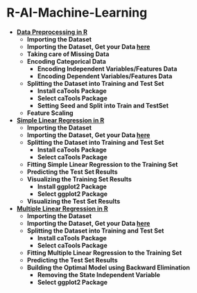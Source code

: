 # R-AI-Machine-Learning
- **[Data Preprocessing in R](https://github.com/pritish-tripathy-aiml/R-AI-Machine-Learning/blob/main/data_preprocessing_file.R)**
  - **Importing the Dataset**
  - **Importing the Dataset, Get your Data [here](https://github.com/pritish-tripathy-aiml/AI-ML-Repository/blob/main/Part%201%20-%20Data%20Preprocessing/Section%202%20--------------------%20Part%201%20-%20Data%20Preprocessing%20--------------------/Python/Data.csv)**
  - **Taking care of Missing Data**
  - **Encoding Categorical Data**
    - **Encoding Independent Variables/Features Data**
    - **Encoding Dependent Variables/Features Data**
  - **Splitting the Dataset into Training and Test Set**
    - **Install caTools Package**
    - **Select caTools Package**
    - **Setting Seed and Split into Train and TestSet**
  - **Feature Scaling**
- **[Simple Linear Regression in R](https://github.com/pritish-tripathy-aiml/R-AI-Machine-Learning/blob/main/simple_linear_regression_file.R)**
  - **Importing the Dataset**
  - **Importing the Dataset, Get your Data [here](https://github.com/pritish-tripathy-aiml/AI-ML-Repository/blob/main/Part%202%20-%20Regression/Section%204%20-%20Simple%20Linear%20Regression/R/Salary_Data.csv)**
  - **Splitting the Dataset into Training and Test Set**
    - **Install caTools Package**
    - **Select caTools Package**
  - **Fitting Simple Linear Regression to the Training Set**
  - **Predicting the Test Set Results**
  - **Visualizing the Training Set Results**
    - **Install ggplot2 Package**
    - **Select ggplot2 Package**
  - **Visualizing the Test Set Results**
- **[Multiple Linear Regression in R](https://github.com/pritish-tripathy-aiml/R-AI-Machine-Learning/blob/main/multiple_linear_regression_file.R)**
  - **Importing the Dataset**
  - **Importing the Dataset, Get your Data [here](https://github.com/pritish-tripathy-aiml/AI-ML-Repository/blob/main/Part%202%20-%20Regression/Section%205%20-%20Multiple%20Linear%20Regression/R/50_Startups.csv)**
  - **Splitting the Dataset into Training and Test Set**
    - **Install caTools Package**
    - **Select caTools Package**
  - **Fitting Multiple Linear Regression to the Training Set**
  - **Predicting the Test Set Results**
  - **Building the Optimal Model using Backward Elimination**
    - **Removing the State Independent Variable**
    - **Select ggplot2 Package**
